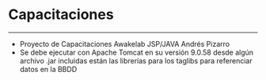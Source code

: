 # Capacitaciones
***
- Proyecto de Capacitaciones Awakelab JSP/JAVA Andrés Pizarro <br/>
- Se debe ejecutar con Apache Tomcat en su versión 9.0.58 desde algún archivo .jar incluidas están las librerías para los taglibs para referenciar datos en la BBDD
